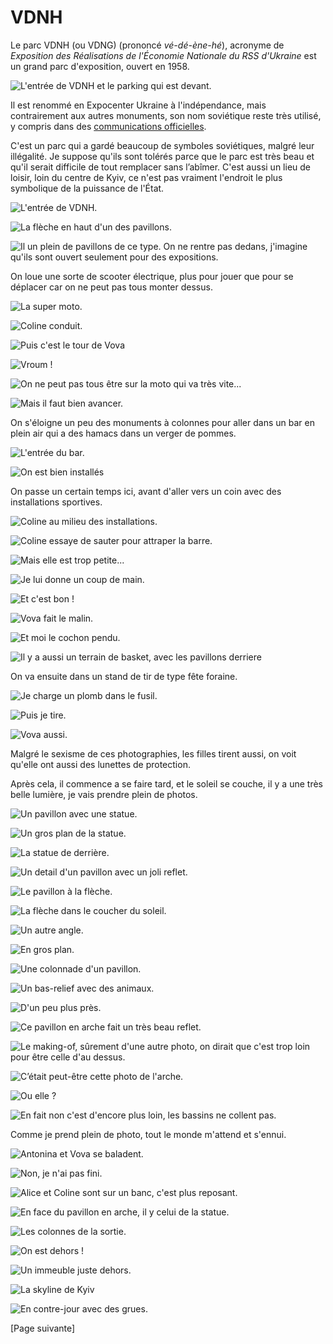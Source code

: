 # VDNH

Le parc VDNH (ou VDNG) (prononcé _vé-dé-ène-hé_), acronyme de _Exposition des
Réalisations de l'Économie Nationale du RSS d'Ukraine_ est un grand parc
d'exposition, ouvert en 1958.

![L'entrée de VDNH et le parking qui est devant.](images/kyiv/p5/VDNH/parking.jpg)

Il est renommé en Expocenter Ukraine à l'indépendance, mais contrairement aux
autres monuments, son nom soviétique reste très utilisé, y compris dans des
[communications officielles](https://vdng.ua/).

C'est un parc qui a gardé beaucoup de symboles soviétiques, malgré leur
illégalité. Je suppose qu'ils sont tolérés parce que le parc est très beau et
qu'il serait difficile de tout remplacer sans l’abîmer. C'est aussi un lieu de
loisir, loin du centre de Kyiv, ce n'est pas vraiment l'endroit le plus
symbolique de la puissance de l'État.

![L'entrée de VDNH.](images/kyiv/p5/VDNH/entree.jpg)

![La flèche en haut d'un des pavillons.](images/kyiv/p5/VDNH/fleche.jpg)

![Il un plein de pavillons de ce type. On ne rentre pas dedans, j'imagine qu'ils sont ouvert seulement pour des expositions.](images/kyiv/p5/VDNH/batiment.jpg)

On loue une sorte de scooter électrique, plus pour jouer que pour se déplacer
car on ne peut pas tous monter dessus.

![La super moto.](images/kyiv/p5/VDNH/moto/moto.jpg)

![Coline conduit.](images/kyiv/p5/VDNH/moto/coline_conduit.jpg)

![Puis c'est le tour de Vova](images/kyiv/p5/VDNH/moto/vova_monte.jpg)

![Vroum !](images/kyiv/p5/VDNH/moto/vova_conduit.jpg)

![On ne peut pas tous être sur la moto qui va très vite...](images/kyiv/p5/VDNH/emile_tossia.jpg)

![Mais il faut bien avancer.](images/kyiv/p5/VDNH/emile_tossia_dos.jpg)

On s'éloigne un peu des monuments à colonnes pour aller dans un bar en plein air
qui a des hamacs dans un verger de pommes.

![L'entrée du bar.](images/kyiv/p5/VDNH/hamacs/entree.jpg)

![On est bien installés](images/kyiv/p5/VDNH/hamacs/canap.jpg)

On passe un certain temps ici, avant d'aller vers un coin avec des installations
sportives.

![Coline au milieu des installations.](images/kyiv/p5/VDNH/sport/coline.jpg)

![Coline essaye de sauter pour attraper la barre.](images/kyiv/p5/VDNH/sport/coline_saut.jpg)

![Mais elle est trop petite...](images/kyiv/p5/VDNH/sport/trop_petite.jpg)

![Je lui donne un coup de main.](images/kyiv/p5/VDNH/sport/aide.jpg)

![Et c'est bon !](images/kyiv/p5/VDNH/sport/bravo.jpg)

![Vova fait le malin.](images/kyiv/p5/VDNH/sport/muscle_up.jpg)

![Et moi le cochon pendu.](images/kyiv/p5/VDNH/sport/cochon_pendu.jpg)

![Il y a aussi un terrain de basket, avec les pavillons derriere](images/kyiv/p5/VDNH/basket.jpg)


On va ensuite dans un stand de tir de type fête foraine.

![Je charge un plomb dans le fusil.](images/kyiv/p5/VDNH/tir/charge.jpg)

![Puis je tire.](images/kyiv/p5/VDNH/tir/emile_vise.jpg)

![Vova aussi.](images/kyiv/p5/VDNH/tir/vova_vise.jpg)

Malgré le sexisme de ces photographies, les filles tirent aussi, on voit qu'elle
ont aussi des lunettes de protection.

Après cela, il commence a se faire tard, et le soleil se couche, il y a une très
belle lumière, je vais prendre plein de photos.

![Un pavillon avec une statue.](images/kyiv/p5/VDNH/batiment_statue.jpg)

![Un gros plan de la statue.](images/kyiv/p5/VDNH/statue_coucher_du_soleil.jpg)

![La statue de derrière.](images/kyiv/p5/VDNH/statue_coucher_arriere.jpg)

![Un detail d'un pavillon avec un joli reflet.](images/kyiv/p5/VDNH/reflet.jpg)

![Le pavillon à la flèche.](images/kyiv/p5/VDNH/batiment_fleche.jpg)

![La flèche dans le coucher du soleil.](images/kyiv/p5/VDNH/fleche_large_coucher.jpg)

![Un autre angle.](images/kyiv/p5/VDNH/fleche_2.jpg)

![En gros plan.](images/kyiv/p5/VDNH/fleche_coucher.jpg)

![Une colonnade d'un pavillon.](images/kyiv/p5/VDNH/colonnes.jpg)

![Un bas-relief avec des animaux.](images/kyiv/p5/VDNH/bas_relief_animaux_plan_large.jpg)

![D'un peu plus près.](images/kyiv/p5/VDNH/bas_relief_animaux.jpg)

![Ce pavillon en arche fait un très beau reflet.](images/kyiv/p5/VDNH/arche_reflet.jpg)

![Le making-of, sûrement d'une autre photo, on dirait que c'est trop loin pour être celle d'au dessus.](images/kyiv/p5/VDNH/emile_photo.jpg)

![C’était peut-être cette photo de l'arche.](images/kyiv/p5/VDNH/arche.jpg)

![Ou elle ?](images/kyiv/p5/VDNH/arche_coucher.jpg)

![En fait non c'est d'encore plus loin, les bassins ne collent pas.](images/kyiv/p5/VDNH/arche_bassin_vide.jpg)

Comme je prend plein de photo, tout le monde m'attend et s'ennui.

![Antonina et Vova se baladent.](images/kyiv/p5/VDNH/antonina_vova.jpg)

![Non, je n'ai pas fini.](images/kyiv/p5/VDNH/antonina_vova_bassin.jpg)

![Alice et Coline sont sur un banc, c'est plus reposant.](images/kyiv/p5/VDNH/alice_coline.jpg)

![En face du pavillon en arche, il y celui de la statue.](images/kyiv/p5/VDNH/bassin.jpg)

![Les colonnes de la sortie.](images/kyiv/p5/VDNH/colomnes_sortie.jpg)

![On est dehors !](images/kyiv/p5/VDNH/sortie.jpg)

![Un immeuble juste dehors.](images/kyiv/p5/VDNH/immeuble.jpg)

![La skyline de Kyiv](images/kyiv/p5/VDNH/skyline.jpg)

![En contre-jour avec des grues.](images/kyiv/p5/VDNH/skyline_contrejour.jpg)

[Page suivante]



